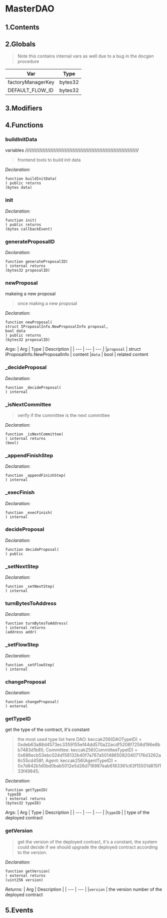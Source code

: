 # MasterDAO





## 1.Contents
<!-- START doctoc -->
<!-- END doctoc -->

## 2.Globals

> Note this contains internal vars as well due to a bug in the docgen procedure

| Var | Type |
| --- | --- |
| factoryManagerKey | bytes32 |
| DEFAULT_FLOW_ID | bytes32 |

## 3.Modifiers

## 4.Functions

### buildInitData
variables ////////////////////////////////////////////////////////////////////////

> frontend tools to build init data

*Declaration:*
```solidity
function buildInitData(
) public returns
(bytes data)
```




### init



*Declaration:*
```solidity
function init(
) public returns
(bytes callbackEvent)
```




### generateProposalID



*Declaration:*
```solidity
function generateProposalID(
) internal returns
(bytes32 proposalID)
```




### newProposal
makeing a new proposal

> once making a new proposal


*Declaration:*
```solidity
function newProposal(
struct IProposalInfo.NewProposalInfo proposal,
bool data
) public returns
(bytes32 proposalID)
```

*Args:*
| Arg | Type | Description |
| --- | --- | --- |
|`proposal` | struct IProposalInfo.NewProposalInfo | content
|`data` | bool | related content



### _decideProposal



*Declaration:*
```solidity
function _decideProposal(
) internal
```




### _isNextCommittee

> verify if the committee is the next committee

*Declaration:*
```solidity
function _isNextCommittee(
) internal returns
(bool)
```




### _appendFinishStep



*Declaration:*
```solidity
function _appendFinishStep(
) internal
```




### _execFinish



*Declaration:*
```solidity
function _execFinish(
) internal
```




### decideProposal



*Declaration:*
```solidity
function decideProposal(
) public
```




### _setNextStep



*Declaration:*
```solidity
function _setNextStep(
) internal
```




### turnBytesToAddress



*Declaration:*
```solidity
function turnBytesToAddress(
) internal returns
(address addr)
```




### _setFlowStep



*Declaration:*
```solidity
function _setFlowStep(
) internal
```




### changeProposal



*Declaration:*
```solidity
function changeProposal(
) external
```




### getTypeID
get the type of the contract, it's constant

> the most used type list here
DAO: keccak256(DAOTypeID) = 0xdeb63a88d4573ec3359155ef44dd570a22acdf5208f7256d196e6bb7483d1b85;
Committee: keccak256(CommitteeTypeID) = 0x686ecb53ebc024d158132b40f7a767a50148650820407176d3262a6c55cd458f;
Agent: keccak256(AgentTypeID) = 0x7d842b1d0bd0bab5012e5d26d716987eab6183361c63f15501d815f133f49845;

*Declaration:*
```solidity
function getTypeID(
 typeID
) external returns
(bytes32 typeID)
```

*Args:*
| Arg | Type | Description |
| --- | --- | --- |
|`typeID` |  | type of the deployed contract



### getVersion

> get the version of the deployed contract, it's a constant, the system could
decide if we should upgrade the deployed contract according to the version.


*Declaration:*
```solidity
function getVersion(
) external returns
(uint256 version)
```


*Returns:*
| Arg | Description |
| --- | --- |
|`version` | the version number of the deployed contract

## 5.Events
